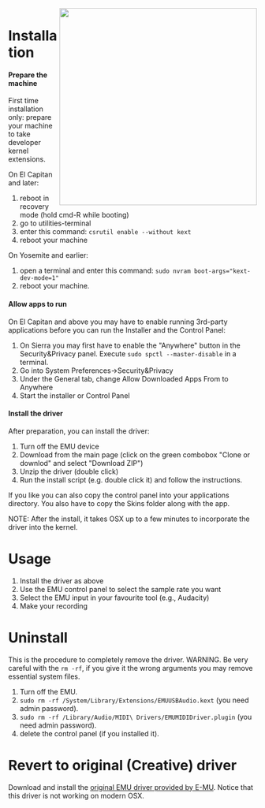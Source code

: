 <img align="right" width="400" src="E-MU_0404_USB.jpg"/>


Installation
========

<h4>Prepare the machine</h4>

First time installation only: prepare your machine to take developer kernel extensions.

On El Capitan and later:

1. reboot in recovery mode (hold cmd-R while booting)
2. go to utilities-terminal
3. enter this command:
    ```csrutil enable --without kext```
4. reboot your machine

On Yosemite and earlier:

1. open a terminal and enter this command:
    ```sudo nvram boot-args="kext-dev-mode=1"```
2. reboot your machine. 

<h4>Allow apps to run</h4>
On El Capitan and above you may have to enable running 3rd-party applications before you can run the Installer and the Control Panel:

1. On Sierra you may first have to enable the "Anywhere" button in the Security&Privacy panel. Execute ```sudo spctl --master-disable``` in a terminal.
2. Go into System Preferences->Security&Privacy
3. Under the General tab, change Allow Downloaded Apps From to Anywhere
4. Start the installer or  Control Panel


<h4>Install the driver</h4>

After preparation, you can install the driver:

1. Turn off the EMU device
2. Download from the main page (click on the green combobox "Clone or downlod" and select "Download ZIP") 
3. Unzip the driver (double click)
4. Run the install script (e.g. double click it) and follow the instructions.


If you like you can also copy the control panel into your applications directory. You also have to copy the Skins folder along with the app.

NOTE: After the install, it takes OSX up to a few minutes to incorporate the driver into the kernel.


Usage
======

1. Install the driver as above
2. Use the EMU control panel to select the sample rate you want
3. Select the EMU input in your favourite tool (e.g., Audacity)
4. Make your recording



Uninstall
============
This is the procedure to completely remove the driver.
WARNING. Be very careful with the ```rm -rf```, if you give it the wrong arguments you may remove essential system files.

1. Turn off the EMU.
2. ```sudo rm -rf /System/Library/Extensions/EMUUSBAudio.kext``` (you need admin password).
3. ```sudo rm -rf /Library/Audio/MIDI\ Drivers/EMUMIDIDriver.plugin``` (you need admin password).
4. delete the control panel (if you installed it).

Revert to original (Creative) driver
=======
Download and install the  <a href="http://support.creative.com/Products/ProductDetails.aspx?catID=237&catName=USB+Audio%2fMIDI+Interfaces&subCatID=611&subCatName=USB+Audio%2fMIDI+Interfaces&prodID=15185&prodName=0404+USB+2.0&bTopTwenty=1&VARSET=prodfaq:PRODFAQ_15185,VARSET=CategoryID:237">original EMU driver provided by E-MU</a>.
Notice that this driver is not working on modern OSX.

